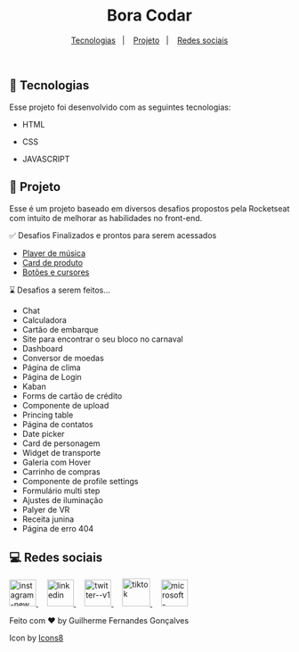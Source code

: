<h1 align="center"> Bora Codar </h1>

<p align="center">
  <a href="#-tecnologias">Tecnologias</a>&nbsp;&nbsp;&nbsp;|&nbsp;&nbsp;&nbsp;
  <a href="#-projeto">Projeto</a>&nbsp;&nbsp;&nbsp;|&nbsp;&nbsp;&nbsp;
  <a href="#-layout">Redes sociais</a>
</p>


<br>



## 🚀 Tecnologias

Esse projeto foi desenvolvido com as seguintes tecnologias:

- HTML 

- CSS

- JAVASCRIPT


## 📝 Projeto

Esse é um projeto baseado em diversos desafios propostos pela Rocketseat com intuito de melhorar as habilidades no front-end.

:white_check_mark: Desafios Finalizados e prontos para serem acessados
  - [Player de música](https://guilhermegfg.github.io/BoraCodar-Rocketseat/01-PlayerMusica/index.html)
  - [Card de produto](https://guilhermegfg.github.io/BoraCodar-Rocketseat/02-CardProduto/index.html)
  - [Botões e cursores](https://guilhermegfg.github.io/BoraCodar-Rocketseat/03-Botoes/index.html)
 
:hourglass: Desafios a serem feitos...
  - Chat
  - Calculadora
  - Cartão de embarque
  - Site para encontrar o seu bloco no carnaval
  - Dashboard
  - Conversor de moedas
  - Página de clima
  - Página de Login
  - Kaban
  - Forms de cartão de crédito
  - Componente de upload
  - Princing table
  - Página de contatos
  - Date picker
  - Card de personagem
  - Widget de transporte
  - Galeria com Hover
  - Carrinho de compras
  - Componente de profile settings
  - Formulário multi step
  - Ajustes de iluminação
  - Palyer de VR
  - Receita junina
  - Página de erro 404

## 💻 Redes sociais

<a href="https://www.instagram.com/devgfg14/" target="_blank" >
<img width="48" height="48" src="https://img.icons8.com/fluency/48/instagram-new.png" alt="instagram-new"/> </a> &nbsp;&nbsp;&nbsp;  <a target="_blank" href="https://www.linkedin.com/in/guilhermegfg14/"> <img width="48" height="48" src="https://img.icons8.com/color/48/linkedin.png" alt="linkedin"/> </a>  &nbsp;&nbsp;&nbsp;  <a target="_blank" href="https://twitter.com/Devgfg14"> <img width="48" height="48" src="https://img.icons8.com/color/48/twitter--v1.png" alt="twitter--v1"/> </a>  &nbsp;&nbsp;&nbsp;  <a target="_blank" href="https://www.tiktok.com/@devgfg14"> <img width="50" height="50" src="https://img.icons8.com/bubbles/50/tiktok.png" alt="tiktok"/> </a>  &nbsp;&nbsp;&nbsp;  <a target="_blank" href="mailto:guilhermegfg2011@hotmail.com"> <img width="48" height="48" src="https://img.icons8.com/fluency/48/microsoft-outlook-2019.png" alt="microsoft-outlook-2019"/> </a>

<br>

Feito com ♥ by Guilherme Fernandes Gonçalves

Icon by <a target="_blank" href="https://icons8.com">Icons8</a>


